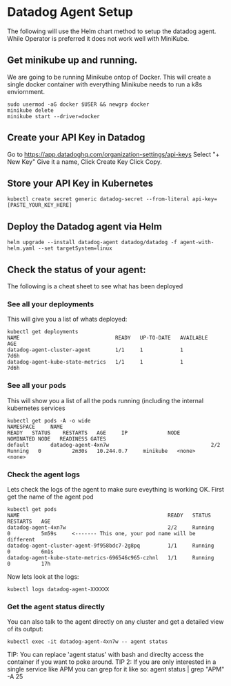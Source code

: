 # Datadog Agent Setup

The following will use the Helm chart method to setup the datadog agent. While Operator is preferred it does not work well with MiniKube.


## Get minikube up and running.
We are going to be running Minikube ontop of Docker. This will create a single docker container with everything Minikube needs to run a k8s enviornment.
```
sudo usermod -aG docker $USER && newgrp docker
minikube delete
minikube start --driver=docker
```


## Create your API Key in Datadog
Go to https://app.datadoghq.com/organization-settings/api-keys
Select "+ New Key"
Give it a name,
Click Create Key
Click Copy.


## Store your API Key in Kubernetes
```
kubectl create secret generic datadog-secret --from-literal api-key=[PASTE_YOUR_KEY_HERE]
```


## Deploy the Datadog agent via Helm
```
helm upgrade --install datadog-agent datadog/datadog -f agent-with-helm.yaml --set targetSystem=linux
```

## Check the status of your agent:
The following is a cheat sheet to see what has been deployed

### See all your deployments
This will give you a list of whats deployed:
```
kubectl get deployments
NAME                               READY   UP-TO-DATE   AVAILABLE   AGE
datadog-agent-cluster-agent        1/1     1            1           7d6h
datadog-agent-kube-state-metrics   1/1     1            1           7d6h
```

### See all your pods
This will show you a list of all the pods running (including the internal kubernetes services
```
kubectl get pods -A -o wide
NAMESPACE     NAME                                                READY   STATUS    RESTARTS   AGE     IP             NODE       NOMINATED NODE   READINESS GATES
default       datadog-agent-4xn7w                                 2/2     Running   0          2m30s   10.244.0.7     minikube   <none>           <none>
```


### Check the agent logs
Lets check the logs of the agent to make sure eveything is working OK.
First get the name of the agent pod
```
kubectl get pods 
NAME                                                READY   STATUS    RESTARTS   AGE
datadog-agent-4xn7w                                 2/2     Running   0          5m59s     <------- This one, your pod name will be different
datadog-agent-cluster-agent-9f958bdc7-2g8pq         1/1     Running   0          6m1s
datadog-agent-kube-state-metrics-696546c965-czhnl   1/1     Running   0          17h
```

Now lets look at the logs:
```
kubectl logs datadog-agent-XXXXXX
```


### Get the agent status directly
You can also talk to the agent directly on any cluster and get a detailed view of its output:
```
kubectl exec -it datadog-agent-4xn7w -- agent status
```
TIP: You can replace 'agent status' with bash and direclty access the container if you want to poke around.
TIP 2: If you are only interested in a single service like APM you can grep for it like so: agent status | grep "APM" -A 25



